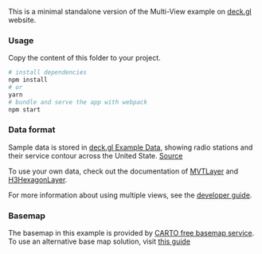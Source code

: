 This is a minimal standalone version of the Multi-View example
on [deck.gl](http://deck.gl) website.

### Usage

Copy the content of this folder to your project. 

```bash
# install dependencies
npm install
# or
yarn
# bundle and serve the app with webpack
npm start
```

### Data format

Sample data is stored in [deck.gl Example Data](https://github.com/visgl/deck.gl-data/tree/master/examples/radio), showing radio stations and their service contour across the United State. [Source](https://www.fcc.gov)

To use your own data, check out the documentation of [MVTLayer](../../../docs/api-reference/geo-layers/mvt-layer.md) and [H3HexagonLayer](../../../docs/api-reference/geo-layers/h3-hexagon-layer.md).

For more information about using multiple views, see the [developer guide](../../../docs/developer-guide/views.md).

### Basemap

The basemap in this example is provided by [CARTO free basemap service](https://carto.com/basemaps). To use an alternative base map solution, visit [this guide](https://deck.gl/docs/get-started/using-with-map#using-other-basemap-services)
